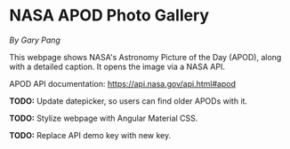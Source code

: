 # NASA APOD Photo Gallery
_By Gary Pang_

This webpage shows NASA's Astronomy Picture of the Day (APOD), along with a detailed caption. It opens the image via a NASA API.

APOD API documentation: https://api.nasa.gov/api.html#apod

**TODO:** Update datepicker, so users can find older APODs with it.

**TODO:** Stylize webpage with Angular Material CSS.

**TODO:** Replace API demo key with new key.